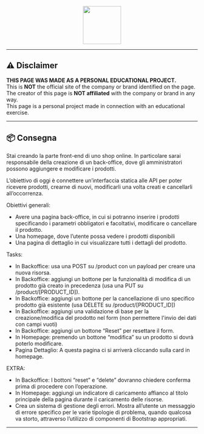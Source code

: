 <p align="center">
  <img src="https://camo.githubusercontent.com/bc746f7e4446ae41f173933d4f43c02f8febab7cdffc05a64d2aae37c63061d5/68747470733a2f2f666f6e74732e677374617469632e636f6d2f732f652f6e6f746f656d6f6a692f6c61746573742f31663661382f3531322e676966" width="100px" />
</p>

---

## ⚠️ Disclaimer

**THIS PAGE WAS MADE AS A PERSONAL EDUCATIONAL PROJECT.**  
This is **NOT** the official site of the company or brand identified on the page.  
The creator of this page is **NOT affiliated** with the company or brand in any way.  
This page is a personal project made in connection with an educational exercise.

---

## 📦 Consegna


Stai creando la parte front-end di uno shop online. In particolare sarai responsabile della creazione di un back-office, dove gli amministratori possono aggiungere e modificare i prodotti.

L’obiettivo di oggi è connettere un’interfaccia statica alle API per poter ricevere prodotti, crearne di nuovi, modificarli una volta creati e cancellarli all’occorrenza.

Obiettivi generali:
<ul>
<li>Avere una pagina back-office, in cui si potranno inserire i prodotti specificando i parametri obbligatori e facoltativi, modificare o cancellare il prodotto.</li>
<li>Una homepage, dove l’utente possa vedere i prodotti disponibili</li>
<li>Una pagina di dettaglio in cui visualizzare tutti i dettagli del prodotto.</li>
  </ul>
Tasks:
<ul>
<li>In Backoffice: usa una POST su /product con un payload per creare una nuova risorsa.</li>
<li>In Backoffice: aggiungi un bottone per la funzionalità di modifica di un prodotto già creato in precedenza (usa una PUT su /product/[PRODUCT_ID]).</li>
<li>In Backoffice: aggiungi un bottone per la cancellazione di uno specifico prodotto già esistente (usa DELETE su /product/[PRODUCT_ID])</li>
<li>In Backoffice: aggiungi una validazione di base per la creazione/modifica del prodotto nel form (non permettere l'invio dei dati con campi vuoti)</li>
<li>In Backoffice: aggiungi un bottone “Reset” per resettare il form.</li>
<li>In Homepage: premendo un bottone “modifica” su un prodotto si dovrà poterlo modificare.</li>
<li>Pagina Dettaglio: A questa pagina ci si arriverà cliccando sulla card in homepage.</li>
  </ul>
EXTRA:
  <ul>
<li>In Backoffice: I bottoni “reset” e “delete” dovranno chiedere conferma prima di procedere con l’operazione.</li>
<li>In Homepage: aggiungi un indicatore di caricamento affianco al titolo principale della pagina durante il caricamento delle risorse.</li>
<li>Crea un sistema di gestione degli errori. Mostra all’utente un messaggio di errore specifico per le varie tipologie di problema, quando qualcosa va storto, attraverso l’utilizzo di componenti di Bootstrap appropriati.</li>
</ul>

---

